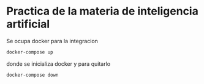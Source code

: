 # Practica de la materia de inteligencia artificial
Se ocupa docker para la integracion
```bash
docker-compose up

```
donde se inicializa docker
y para quitarlo 
```bash
docker-compose down
```